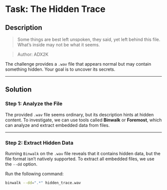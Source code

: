 # Task: The Hidden Trace

## Description
> Some things are best left unspoken, they said, yet left behind this file.  
> What’s inside may not be what it seems.

> Author: ADX2K

The challenge provides a `.wav` file that appears normal but may contain something hidden. Your goal is to uncover its secrets.

---

## Solution

### Step 1: Analyze the File
The provided `.wav` file seems ordinary, but its description hints at hidden content. To investigate, we can use tools called **Binwalk** or **Foremost**, which can analyze and extract embedded data from files.

---

### Step 2: Extract Hidden Data
Running ``Binwalk`` on the `.wav` file reveals that it contains hidden data, but the file format isn’t natively supported. To extract all embedded files, we use the `--dd` option.

Run the following command:
```bash
binwalk --dd=".*" hidden_trace.wav
